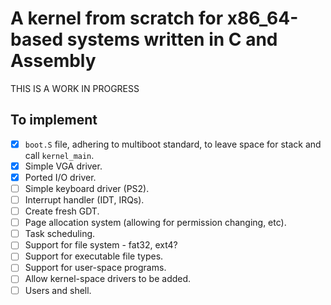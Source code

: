 # A kernel from scratch for x86_64-based systems written in C and Assembly

THIS IS A WORK IN PROGRESS

## To implement
- [x] `boot.S` file, adhering to multiboot standard, to leave space for stack
and call `kernel_main`.
- [x] Simple VGA driver.
- [x] Ported I/O driver.
- [ ] Simple keyboard driver (PS2).
- [ ] Interrupt handler (IDT, IRQs).
- [ ] Create fresh GDT.
- [ ] Page allocation system (allowing for permission changing, etc).
- [ ] Task scheduling.
- [ ] Support for file system - fat32, ext4?
- [ ] Support for executable file types.
- [ ] Support for user-space programs.
- [ ] Allow kernel-space drivers to be added.
- [ ] Users and shell.
